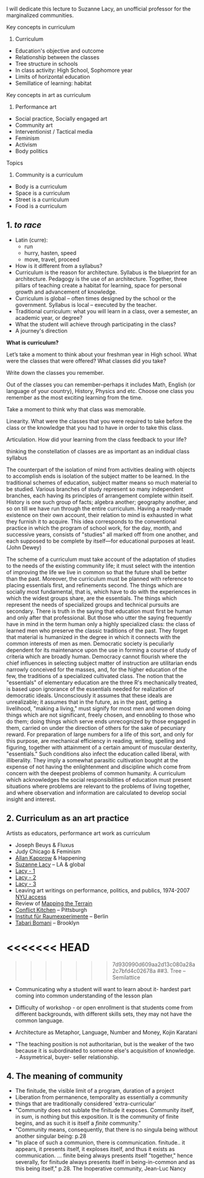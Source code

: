 I will dedicate this lecture to Suzanne Lacy, an unofficial professor for the marginalized communities. 
 

Key concepts in curriculum

1. Curriculum
- Education's objective and outcome 
- Relationship between the classes 
- Tree structure in schools 
- In class activity: High School, Sophomore year 
- Limits of horizontal education 
- Semillatice of learning: habitat  

Key concepts in art as curriculum 

1. Performance art 
- Social practice, Socially engaged art
- Community art 
- Interventionist / Tactical media 
- Feminism 
- Activism 
- Body politics 

Topics 

1. Community is a curriculum
- Body is a curriculum 
- Space is a curriculum
- Street is a curriculum
- Food is a curriculum


## 1. *to race*

- Latin (curre):  
	-  run   
	-  hurry, hasten, speed
	-  move, travel, proceed
- How is it different from a syllabus? 
- Curriculum is the reason for architecture. Syllabus is the blueprint for an architecture. Pedagogy is the use of an architecture. Together, three pillars of teaching create a habitat for learning, space for personal growth and advancement of knowledge. 
-  Curriculum is global – often times designed by the school or the government. Syllabus is local – executed by the teacher.
- Traditional curriculum: what you will learn in a class, over a semester, an academic year, or degree?  
- What the student will achieve through participating in the class? 
- A journey's direction  

**What is curriculum?**  Let’s take a moment to think about your freshman year in High school. What were the classes that were offered? What classes did you take?Write down the classes you remember.Out of the classes you can remember–perhaps it includes Math, English (or language of your country), History, Physics and etc. Choose one class you remember as the most exciting learning from the time.Take a moment to think why that class was memorable.Linearity. What were the classes that you were required to take before the classor the knowledge that you had to have in order to take this class.Articulation. How did your learning from the class feedback to your life?  
 thinking the constellation of classes are as important as an indidual class syllabus 

The counterpart of the isolation of mind from activities dealing with objects to accomplish ends is isolation of the subject matter to be learned. In the traditional schemes of education, subject matter means so much material to be studied. Various branches of study represent so many independent branches, each having its principles of arrangement complete within itself. History is one such group of facts; algebra another; geography another, and so on till we have run through the entire curriculum. Having a ready-made existence on their own account, their relation to mind is exhausted in what they furnish it to acquire. This idea corresponds to the conventional practice in which the program of school work, for the day, month, and successive years, consists of "studies" all marked off from one another, and each supposed to be complete by itself—for educational purposes at least. (John Dewey)


The scheme of a curriculum must take account of the adaptation of studies to the needs of the existing community life; it must select with the intention of improving the life we live in common so that the future shall be better than the past. Moreover, the curriculum must be planned with reference to placing essentials first, and refinements second. The things which are socially most fundamental, that is, which have to do with the experiences in which the widest groups share, are the essentials. The things which represent the needs of specialized groups and technical pursuits are secondary. There is truth in the saying that education must first be human and only after that professional. But those who utter the saying frequently have in mind in the term human only a highly specialized class: the class of learned men who preserve the classic traditions of the past. They forget that material is humanized in the degree in which it connects with the common interests of men as men. Democratic society is peculiarly dependent for its maintenance upon the use in forming a course of study of criteria which are broadly human. Democracy cannot flourish where the chief influences in selecting subject matter of instruction are utilitarian ends narrowly conceived for the masses, and, for the higher education of the few, the traditions of a specialized cultivated class. The notion that the "essentials" of elementary education are the three R's mechanically treated, is based upon ignorance of the essentials needed for realization of democratic ideals. Unconsciously it assumes that these ideals are unrealizable; it assumes that in the future, as in the past, getting a livelihood, "making a living," must signify for most men and women doing things which are not significant, freely chosen, and ennobling to those who do them; doing things which serve ends unrecognized by those engaged in them, carried on under the direction of others for the sake of pecuniary reward. For preparation of large numbers for a life of this sort, and only for this purpose, are mechanical efficiency in reading, writing, spelling and figuring, together with attainment of a certain amount of muscular dexterity, "essentials." Such conditions also infect the education called liberal, with illiberality. They imply a somewhat parasitic cultivation bought at the expense of not having the enlightenment and discipline which come from concern with the deepest problems of common humanity. A curriculum which acknowledges the social responsibilities of education must present situations where problems are relevant to the problems of living together, and where observation and information are calculated to develop social insight and interest. 

## 2. Curriculum as an art practice 

Artists as educators, performance art work as curriculum  

- Joseph Beuys & Fluxus 
- Judy Chicago & Feminism 
- [Allan Kapprow](https://en.wikipedia.org/wiki/Allan_Kaprow) & Happening 
- [Suzanne Lacy](https://suzannelacy.com) – LA & global 
- [Lacy - 1 ](https://www.youtube.com/watch?v=ie7A8F0D-k4)
- [Lacy - 2 ](https://www.youtube.com/watch?v=stVbdXdDSlE)
- [Lacy - 3 ](https://www.youtube.com/watch?v=LMO-o9zZWC0)
- Leaving art writings on performance, politics, and publics, 1974-2007 [NYU access](https://getit.library.nyu.edu/resolve?&ctx_ver=Z39.88-2004&ctx_enc=info:ofi/enc:UTF-8&ctx_tim=2017-01-27T11%3A44%3A12IST&url_ver=Z39.88-2004&url_ctx_fmt=infofi/fmt:kev:mtx:ctx&rfr_id=info:sid/primo.exlibrisgroup.com:primo-dedupmrg349133213&rft_val_fmt=info:ofi/fmt:kev:mtx:book&rft.genre=book&rft.jtitle=&rft.btitle=Leaving%20art%20writings%20on%20performance,%20politics,%20and%20publics,%201974-2007&rft.aulast=Lacy&rft.aufirst=Suzanne&rft.auinit=&rft.auinit1=&rft.auinitm=&rft.ausuffix=&rft.au=Lacy,%20Suzanne&rft.aucorp=&rft.volume=&rft.issue=&rft.part=&rft.quarter=&rft.ssn=&rft.spage=&rft.epage=&rft.pages=&rft.artnum=&rft.pub=Duke%20University%20Press&rft.place=Durham,%20NC&rft.issn=&rft.eissn=9780822345527%200822345528&rft.isbn=9780822391227&rft.sici=&rft.coden=&rft_id=info:doi/&rft.object_id=&rft.primo=dedupmrg349133213&rft.eisbn=&rft_dat=%3Cnyu_aleph%3E003834516%3C/nyu_aleph%3E%3Cgrp_id%3E405787452%3C/grp_id%3E%3Coa%3E%3C/oa%3E%3Curl%3E%3C/url%3E&rft_id=info:oai/&req.language=eng)
- Review of [Mapping the Terrain](http://www.afterall.org/journal/issue.27/mapping-the-terrain-again)
- [Conflict Kitchen](http://conflictxkitchen.org/) – Pittsburgh 
- [Institut für Raumexperimente](http://raumexperimente.net/en/) – Berlin
- [Tabari Bomani](http://creativetimexr.org/summit/2015/11/13/tabari-zaid-bomani/) – Brooklyn 


<<<<<<< HEAD
=======


>>>>>>> 7d930990d609aa2d13c080a28a2c7bfd4c02678a
##3. Tree – Semilattice   


- Communicating why a student will want to learn about it- hardest partcoming into common understanding of the lesson plan - Difficulty of workshop - or open enrollment is that students come from different backgrounds, with different skills sets, they may not have the common language.
- Architecture as Metaphor, Language, Number and Money, Kojin Karatani 
- "The teaching position is not authoritarian, but is the weaker of the two because it is subordinated to someone else's acquisition of knowledge. - Assymetrical, buyer- seller relationship.



## 4. The meaning of community 

- The finitude, the visible limit of a program, duration of a project 
- Liberation from permanence, temporality as essentially a community 
- things that are traditionally considered 'extra-curricular' 
- "Community does not sublate the finitude it exposes. Community itself, in sum, is nothing but this exposition. It is the community of finite begins, and as such it is itself a *finite* community."
- "Community means, consequently, that there is no singula being without another singular being: p.28 
- "In place of such a communion, there is communication. finitude.. it appears, it presents itself, it exploses itself, and thus it exists as communication. ... finite being always presents itself "together," hence severally, for finitude always presents itself in being-in-common and as this being itself," p.28. The Inoperative community, Jean-Luc Nancy 